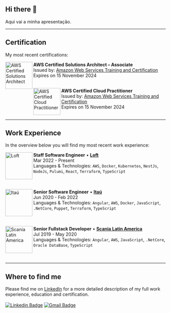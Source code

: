 ## Hi there 👋
Aqui vai a minha apresentação.

---

## Certification
My most recent certifications:

[<img align="left" height="85px" width="85px" alt="AWS Certified Solutions Architect" src="https://images.credly.com/size/110x110/images/4bc21d8b-4afe-4fbd-9a90-a9de8bf7b240/AWS-SolArchitect-Associate-2020.png"/>](https://www.credly.com/badges/d71fbbea-7ee9-4776-a3d9-4d42ea1e6da3/public_url/)

**AWS Certified Solutions Architect – Associate** \
Issued by: [Amazon Web Services Training and Certification](https://aws.amazon.com/training/) \
Expires on 15 November 2024 \
<br/>

[<img align="left" height="85px" width="85px" alt="AWS Certified Cloud Practitioner" src="https://images.credly.com/size/340x340/images/68468004-5a85-4f3b-bc58-590773979486/AWS-CloudPractitioner-2020.png"/>](https://www.credly.com/badges/f42fe6b3-a601-4219-880b-aeb72702a38f/public_url/)

**AWS Certified Cloud Practitioner** \
Issued by: [Amazon Web Services Training and Certification](https://aws.amazon.com/training/) \
Expires on 15 November 2024 \
<br/>

---

## Work Experience
In the overview below you will find my most recent work experience:

[<img align="left" height="85px" width="85px" alt="Loft" src="https://media-exp1.licdn.com/dms/image/C560BAQE8ZhIJTrRrWw/company-logo_100_100/0/1654544824057?e=1663200000&v=beta&t=iGnSYDlGrJxhf3jxkh8Qk2KuxqJ31GSY0OzAsiv29tI"/>](https://www.loft.com.br/)

**Staff Software Engineer** • [**Loft**](https://www.loft.com.br/) \
Mar 2022 - Present \
Languages & Technologies: `AWS`, `Docker`, `Kubernetes`, `NestJs`, `NodeJs`, `Pulumi`, `React`, `Terraform`, `TypeScript` \
<br/>
<br/>

[<img align="left" height="85px" width="85px" alt="Itaú" src="https://media-exp1.licdn.com/dms/image/C560BAQGW-IXV9aAHAg/company-logo_100_100/0/1635286588644?e=1663200000&v=beta&t=gH_bZ8zZVRE4niwCS8LA0Jid3Lwvmvc9xfrX4m3T2AE"/>](https://www.itau.com.br/)

**Senior Software Engineer** • [**Itaú**](https://www.itau.com.br/) \
Jun 2020 - Feb 2022 \
Languages & Technologies: `Angular`, `AWS`, `Docker`, `JavaScript`, `.NetCore`, `Puppet`, `Terraform`, `TypeScript` \
<br/>
<br/>

[<img align="left" height="85px" width="85px" alt="Scania Latin America" src="https://media-exp1.licdn.com/dms/image/C4D0BAQHfClu1qxbSXw/company-logo_200_200/0/1581615543576?e=1663200000&v=beta&t=g-m608jCdHSzUlyGr6_fjyWd9fuIv_71JB8pK1Dwmmk"/>](https://www.scania.com/latinamerica/)

**Senior Fullstack Developer** • [**Scania Latin America**](https://www.scania.com/latinamerica/) \
Jul 2019 - May 2020 \
Languages & Technologies: `Angular`, `AWS`, `JavaScript`, `.NetCore`, `Oracle DataBase`, `TypeScript` \
<br/>
<br/>

---

## Where to find me
Please find me on [LinkedIn](https://www.linkedin.com/in/rodrigonappi/) for a more detailed description of my full work experience, education and certification. \
<br/>
[![Linkedin Badge](https://img.shields.io/badge/-rodrigonappi-blue?style=flat-square&logo=Linkedin&logoColor=white&link=https://www.linkedin.com/in/rodrigonappi/)](https://www.linkedin.com/in/rodrigonappi/) 
[![Gmail Badge](https://img.shields.io/badge/-rodrigo.nappi@gmail.com-c14438?style=flat-square&logo=Gmail&logoColor=white&link=mailto:rodrigo.nappi@gmail.com)](mailto:rodrigo.nappi@gmail.com)
<!--
**rnappi/rnappi** is a ✨ _special_ ✨ repository because its `README.md` (this file) appears on your GitHub profile.

Here are some ideas to get you started:

- 🔭 I’m currently working on ...
- 🌱 I’m currently learning ...
- 👯 I’m looking to collaborate on ...
- 🤔 I’m looking for help with ...
- 💬 Ask me about ...
- 📫 How to reach me: ...
- 😄 Pronouns: ...
- ⚡ Fun fact: ...
-->
